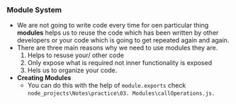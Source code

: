 ### **Module System**
- We are not going to write code every time for oen particular thing **modules** helps us to reuse the code which has been written by other developers or your code which is going to get repeated again and again.
- There are three main reasons why we need to use modules they are.
    1. Helps to resuse your/ other code
    2. Only expose what is required not inner functionality is exposed
    3. Hels us to organize your code.
- **Creating Modules**
  - You can do this with the help of ```module.exports``` check ```node_projects\Notes\practice\03. Modules\callOperations.js.```